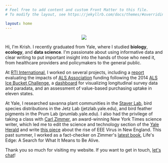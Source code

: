 ```yaml
---
# Feel free to add content and custom Front Matter to this file.
# To modify the layout, see https://jekyllrb.com/docs/themes/#overriding-theme-defaults

layout: home
---
```


<p align="center">
  <img src="/media/profile.jpg">
</p>

Hi, I'm Krish. I recently graduated from Yale, where I studied **biology**, **ecology**, and **data science**. I'm passionate about using informative data and clear writing to put important insight into the hands of those who need it, from healthcare providers and policymakers to the general public.

At [RTI International](rti.org), I worked on several projects, including a [report](https://www.als.org/sites/default/files/2020-06/RTI-Report-FINAL.pdf) evaluating the impacts of [ALS Association](als.org) funding following the 2014 [ALS Ice Bucket Challenge](https://www.als.org/stories-news/ice-bucket-challenge-dramatically-accelerated-fight-against-als), a [dashboard](https://www.rti.org/rti-press-publication/interactive-visualization) for visualizing longitudinal survey data and paradata, and an assessment of value-based purchasing uptake in eleven states.

At Yale, I researched savanna plant communities in the [Staver Lab](staverlab.yale.edu), bird species distributions in the Jetz Lab (jetzlab.yale.edu), and bird feather pigments in the Prum Lab (prumlab.yale.edu). I also had the privilege of taking a class with [Carl Zimmer](carlzimmer.com), an award-winning New York Times science writer, which led me to edit the science and technology section of the [Yale Herald](yale-herald.com) and write [this piece](https://yale-herald.com/2020/01/24/a-viral-climate-eee-and-its-unnerving-future-in-new-england/) about the rise of EEE Virus in New England. This past summer, I worked as a fact-checker on Zimmer's [latest book](https://carlzimmer.com/books/lifes-edge/), Life's Edge: A Search for What It Means to Be Alive.

Thank you so much for visiting my website. If you want to get in touch, [let's chat](mailto:krish.maypole@yale.edu)!